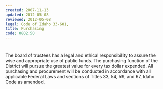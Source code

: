 ```yaml
---
created: 2007-11-13
updated: 2012-05-08
reviewed: 2012-05-08
legal: Code of Idaho 33-601,
title: Purchasing
code: 0802.50
---
```


#  

The board of trustees has a legal and ethical responsibility to assure the wise and appropriate use of public funds. The purchasing function of the District will pursue the greatest value for every tax dollar expended. All purchasing and procurement will be conducted in accordance with all applicable Federal Laws and sections of Titles 33, 54, 59, and 67, Idaho Code as amended.

